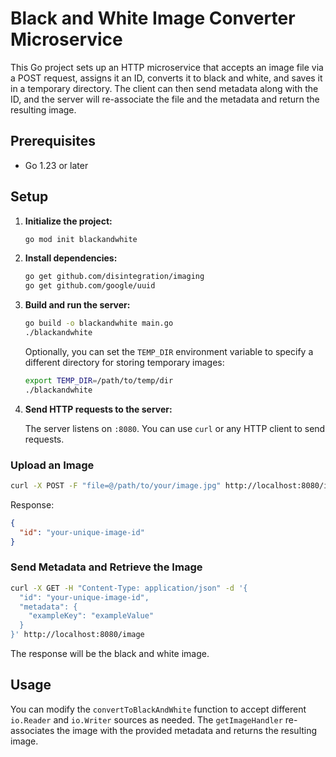 # Black and White Image Converter Microservice

This Go project sets up an HTTP microservice that accepts an image file via a POST request, assigns it an ID, converts it to black and white, and saves it in a temporary directory. The client can then send metadata along with the ID, and the server will re-associate the file and the metadata and return the resulting image.

## Prerequisites

- Go 1.23 or later

## Setup

1. **Initialize the project:**

    ```sh
    go mod init blackandwhite
    ```

2. **Install dependencies:**

    ```sh
    go get github.com/disintegration/imaging
    go get github.com/google/uuid
    ```

3. **Build and run the server:**

    ```sh
    go build -o blackandwhite main.go
    ./blackandwhite
    ```

    Optionally, you can set the `TEMP_DIR` environment variable to specify a different directory for storing temporary images:

    ```sh
    export TEMP_DIR=/path/to/temp/dir
    ./blackandwhite
    ```

4. **Send HTTP requests to the server:**

    The server listens on `:8080`. You can use `curl` or any HTTP client to send requests.

### Upload an Image

```sh
curl -X POST -F "file=@/path/to/your/image.jpg" http://localhost:8080/image
```

Response:

```json
{
  "id": "your-unique-image-id"
}
```

### Send Metadata and Retrieve the Image

```sh
curl -X GET -H "Content-Type: application/json" -d '{
  "id": "your-unique-image-id",
  "metadata": {
    "exampleKey": "exampleValue"
  }
}' http://localhost:8080/image
```

The response will be the black and white image.

## Usage

You can modify the `convertToBlackAndWhite` function to accept different `io.Reader` and `io.Writer` sources as needed. The `getImageHandler` re-associates the image with the provided metadata and returns the resulting image.